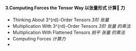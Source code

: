 #### 3.Computing Forces the Tensor Way 以张量形式 计算🧮 力
- Thinking About 3^{rd}-Order Tensors _3阶 张量_
- Multiplication With 3^{rd}-Order Tensors _3阶 张量 的乘法_
- Multiplication With Flattened Tensors _拍平 张量 的乘法_
- Computing Forces _计算力_
- 
